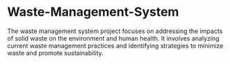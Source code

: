 # Waste-Management-System
The waste management system project focuses on addressing the impacts of solid waste on the environment and human health. It involves analyzing current waste management practices and identifying strategies to minimize waste and promote sustainability.
